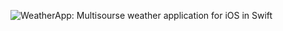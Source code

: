 ![WeatherApp: Multisourse weather application for iOS in Swift](https://github.com/azonov/WeatherApp/blob/master/architecture.tif)
